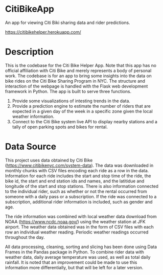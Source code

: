 # CitiBikeApp
An app for viewing Citi Biki sharing data and rider predictions.

https://citibikehelper.herokuapp.com/

# Description
This is the codebase for the Citi Bike Helper App. Note that this app has no official affiliation with Citi Bike and merely represents a body of personal work.  The codebase is for an app to bring some insights into the data on bike rides on the Citi Bike Sharing Program in NYC.  The structure and interaction of the webpage is handled with the Flask web development framework in Python.  The app is built to serve three functions.

1) Provide some visualizations of intesting trends in the data.
2) Provide a prediction engine to estimate the number of riders that are expected in a given day of the week in a specific zone given the local weather information.
3) Connect to the Citi Bike system live API to display nearby stations and a tally of open parking spots and bikes for rental.

# Data Source
This project uses data obtained by Citi Bike (https://www.citibikenyc.com/system-data).  The data was downloaded in monthly chunks with CSV files encoding each ride as a row in the data.  Information for each ride includes the start and stop time of the ride, the bike id, the start and end station ids and names, and the latitidue and longitude of the start and stop stations.  There is also information connected to the individual rider, such as whether or not the rental occurred from someone with a daily pass or a subscription.  If the ride was connected to a subscription, additional rider information is included, such as gender and age.

The ride information was combined with local weather data download from NOAA (https://www.ncdc.noaa.gov/) using the weather station at JFK airport.  The weather data obtained was in the form of CSV files with each row an individual weather reading.  Periodic weather readings occurred throughout the day.

All data processing, cleaning, sorting and slicing has been done using Data Frames in the Pandas package in Python.  To combine rider data with weather data, daily average temperature was used, as well as total daily rainfall.  It is noted that an improvement could be made to use this information more differentially, but that will be left for a later version.


